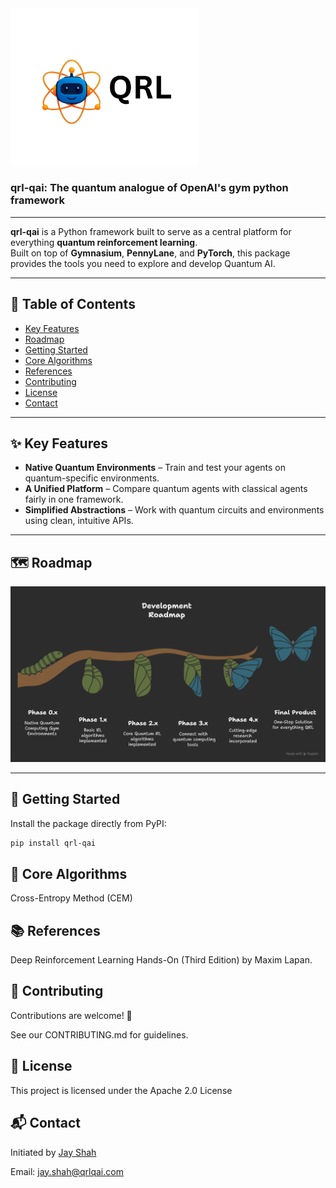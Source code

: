 <img src="qrl_logo_light.png" alt="QRL Logo" width="300"/>

### qrl-qai: The quantum analogue of OpenAI's gym python framework 
 

---

**qrl-qai** is a Python framework built to serve as a central platform for everything **quantum reinforcement learning**.  
Built on top of **Gymnasium**, **PennyLane**, and **PyTorch**, this package provides the tools you need to explore and develop Quantum AI.  

---

## 📑 Table of Contents
- [Key Features](#-key-features)  
- [Roadmap](#-roadmap)  
- [Getting Started](#-getting-started)  
- [Core Algorithms](#-core-algorithms)  
- [References](#-references)  
- [Contributing](#-contributing)  
- [License](#-license)  
- [Contact](#-contact)  

---

## ✨ Key Features
- **Native Quantum Environments** – Train and test your agents on quantum-specific environments.  
- **A Unified Platform** – Compare quantum agents with classical agents fairly in one framework.  
- **Simplified Abstractions** – Work with quantum circuits and environments using clean, intuitive APIs.  

---

## 🗺 Roadmap
![QRL Roadmap](qrl_roadmap.png)  

---

## 🚀 Getting Started

Install the package directly from PyPI:

```bash
pip install qrl-qai
```

## 🧠 Core Algorithms

Cross-Entropy Method (CEM)

## 📚 References

Deep Reinforcement Learning Hands-On (Third Edition) by Maxim Lapan.

## 🤝 Contributing

Contributions are welcome! 🎉

See our CONTRIBUTING.md for guidelines.

## 📜 License

This project is licensed under the Apache 2.0 License

## 📬 Contact

Initiated by [Jay Shah](https://www.linkedin.com/in/jay-shah-qml/)

Email: jay.shah@qrlqai.com
